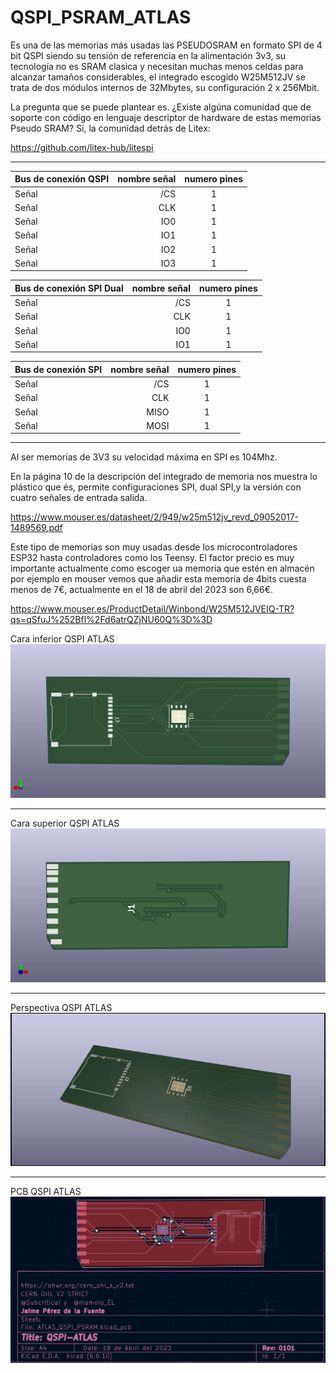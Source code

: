 # QSPI_PSRAM_ATLAS


   Es una de las memorias más usadas las PSEUDOSRAM en formato SPI de 4 bit QSPI siendo su tensión de referencia en la alimentación 3v3, su tecnología no es SRAM clasica y necesitan muchas menos celdas para alcanzar tamaños considerables, el integrado escogido W25M512JV se trata de dos módulos internos de 32Mbytes, su configuración 2 x 256Mbit.


   La pregunta que se puede plantear es.
   ¿Existe algúna comunidad que de soporte con código en lenguaje descriptor de hardware de estas memorias Pseudo SRAM? 
   Sí, la comunidad detrás de Litex:
   


https://github.com/litex-hub/litespi
   
---
Bus de conexión QSPI | nombre señal | numero pines
| :--- | ---: | :---:
Señal  | /CS | 1
Señal  | CLK | 1
Señal  | IO0 | 1
Señal  | IO1 | 1
Señal  | IO2 | 1
Señal  | IO3 | 1

Bus de conexión SPI Dual | nombre señal | numero pines
| :--- | ---: | :---:
Señal  | /CS | 1
Señal  | CLK | 1
Señal  | IO0 | 1
Señal  | IO1 | 1

Bus de conexión SPI | nombre señal | numero pines
| :--- | ---: | :---:
Señal  | /CS | 1
Señal  | CLK | 1
Señal  | MISO | 1
Señal  | MOSI | 1

---
   Al ser memorias de 3V3 su velocidad máxima en SPI es 104Mhz.

   En la página 10 de la descripción del integrado de memoria nos muestra lo plástico que és, permite configuraciones SPI, dual SPI,y la versión con cuatro señales de entrada salida.

https://www.mouser.es/datasheet/2/949/w25m512jv_revd_09052017-1489569.pdf

   Este tipo de memorias son muy usadas desde los microcontroladores ESP32 hasta controladores como los Teensy.
   El factor precio es muy importante actualmente como escoger ua memoria que estén en almacén por ejemplo en mouser vemos que añadir esta memoria de 4bits cuesta menos de 7€, actualmente en el 18 de abril del 2023 son 6,66€.  
   
https://www.mouser.es/ProductDetail/Winbond/W25M512JVEIQ-TR?qs=qSfuJ%252Bfl%2Fd6atrQZjNU60Q%3D%3D

   Cara inferior QSPI ATLAS
![Cara inferior QSPI ATLAS](https://github.com/AtlasFPGA/QSPI_PSRAM_ATLAS/blob/main/FOTOS/ATLAS_QSPI_PSRAM-CAPA-INFERIOR-MUESTRA.jpg)

---

   Cara superior QSPI ATLAS
![Cara superior QSPI ATLAS](https://github.com/AtlasFPGA/QSPI_PSRAM_ATLAS/blob/main/FOTOS/ATLAS_QSPI_PSRAM-CAPA-SUPERIOR-MUESTRA.jpg)

---

   Perspectiva QSPI ATLAS
![Perspectiva QSPI ATLAS](https://github.com/AtlasFPGA/QSPI_PSRAM_ATLAS/blob/main/FOTOS/ATLAS_QSPI_PSRAM-PERSPECTIVA-MUESTRA.jpg)

---

   PCB QSPI ATLAS
![PCB QSPI ATLAS](https://github.com/AtlasFPGA/QSPI_PSRAM_ATLAS/blob/main/FOTOS/PCB_QSPI_ATLAS.png)
